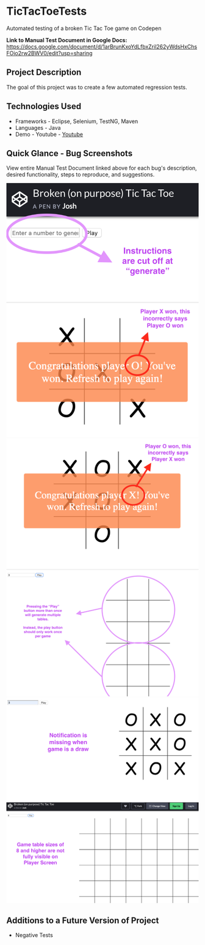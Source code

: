 # TicTacToeTests
Automated testing of a broken Tic Tac Toe game on Codepen


**Link to Manual Test Document in Google Docs:** <https://docs.google.com/document/d/1arBrunKxoYdLfbxZril262yWdsHxChsFOio2rw2BWV0/edit?usp=sharing>  


## Project Description

The goal of this project was to create a few automated regression tests. 


## Technologies Used

  * Frameworks - Eclipse, Selenium, TestNG, Maven
  * Languages - Java
  * Demo - Youtube - [Youtube]()


## Quick Glance - Bug Screenshots
View entire Manual Test Document linked above for each bug's description, desired functionality, steps to reproduce, and suggestions.

![Bug1](images/bug1.png)
![Bug2a](images/bug2a.png)
![Bug2b](images/bug2b.png)
![Bug3](images/bug3.png)
![Bug4](images/bug4.png)
![Bug5](images/bug5.png)


## Additions to a Future Version of Project

  * Negative Tests
